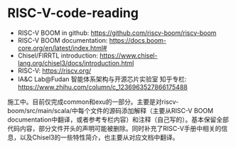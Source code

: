 # RISC-V-code-reading

* RISC-V BOOM in github: https://github.com/riscv-boom/riscv-boom
* RISC-V BOOM documentation: https://docs.boom-core.org/en/latest/index.html#
* Chisel/FIRRTL introduction: https://www.chisel-lang.org/chisel3/docs/introduction.html
* RISC-V: https://riscv.org/
* IA&C Lab@Fudan 智能体系架构与开源芯片实验室 知乎专栏: https://www.zhihu.com/column/c_1236963527866175488

施工中。目前仅完成common和exu的一部分。主要是对riscv-boom/src/main/scala/中每个文件的源码添加解释（主要从RISC-V BOOM documentation中翻译，或者参考专栏内容）和注释（自己写的）。基本保留全部代码内容，部分文件开头的声明可能被删除。同时补充了RISC-V手册中相关的信息，以及Chisel3的一些特性简介，也主要从对应文档中翻译。
